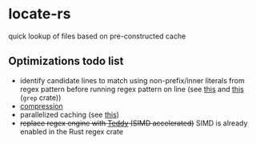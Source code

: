 # locate-rs
quick lookup of files based on pre-constructed cache


## Optimizations todo list

- identify candidate lines to match using non-prefix/inner literals from regex pattern before running regex pattern on line (see [this](https://blog.burntsushi.net/ripgrep/) and [this](https://github.com/BurntSushi/ripgrep/issues/162) (`grep` crate))
- [compression](https://dl.acm.org/doi/pdf/10.1145/348751.348754)
- parallelized caching (see [this](https://docs.rs/ignore/0.4.16/ignore/))
- ~~replace regex engine with [Teddy](https://github.com/jneem/teddy) (SIMD accelerated)~~ SIMD is already enabled in the Rust regex crate
